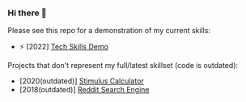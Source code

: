 ### Hi there 👋

Please see this repo for a demonstration of my current skills:
- ⚡ [2022] [Tech Skills Demo](https://github.com/Voyager-Two/tech-skills-demo)

Projects that don't represent my full/latest skillset (code is outdated):
- [2020(outdated)] [Stimulus Calculator](https://github.com/Voyager-Two/stimulus.plus)
- [2018(outdated)] [Reddit Search Engine](https://github.com/Voyager-Two/gotrade.plus)
